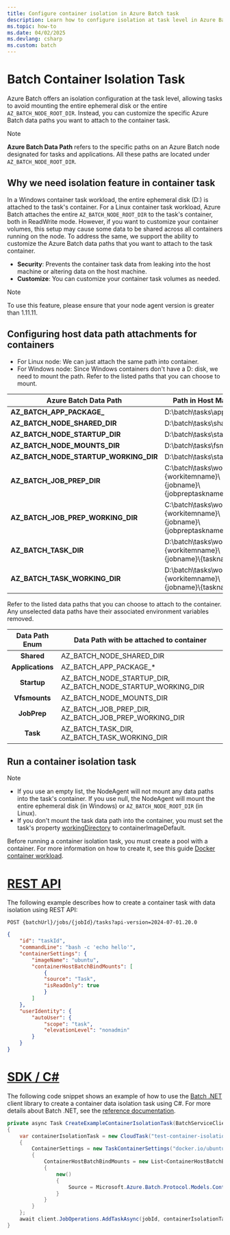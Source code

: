 ```yaml
---
title: Configure container isolation in Azure Batch task
description: Learn how to configure isolation at task level in Azure Batch.
ms.topic: how-to
ms.date: 04/02/2025
ms.devlang: csharp
ms.custom: batch
---
```


# Batch Container Isolation Task

Azure Batch offers an isolation configuration at the task level, allowing tasks to avoid mounting the entire ephemeral disk or the entire `AZ_BATCH_NODE_ROOT_DIR`. Instead, you can customize the specific Azure Batch data paths you want to attach to the container task.

> [!Note]
> **Azure Batch Data Path** refers to the specific paths on an Azure Batch node designated for tasks and applications. All these paths are located under `AZ_BATCH_NODE_ROOT_DIR`.

## Why we need isolation feature in container task

In a Windows container task workload, the entire ephemeral disk (D:) is attached to the task's container. For a Linux container task workload, Azure Batch attaches the entire `AZ_BATCH_NODE_ROOT_DIR` to the task's container, both in ReadWrite mode. However, if you want to customize your container volumes, this setup may cause some data to be shared across all containers running on the node. To address the same, we support the ability to customize the Azure Batch data paths that you want to attach to the task container.

- **Security**: Prevents the container task data from leaking into the host machine or altering data on the host machine.
- **Customize**: You can customize your container task volumes as needed.

> [!Note]
> To use this feature, please ensure that your node agent version is greater than 1.11.11.

## Configuring host data path attachments for containers

* For Linux node: We can just attach the same path into container.
* For Windows node: Since Windows containers don't have a D: disk, we need to mount the path. Refer to the listed paths that you can choose to mount.

| Azure Batch Data Path | Path in Host Machine | Path in Container  |
|-----------------------------------|--------------------------------------------------------------------------|--------------|
|**AZ_BATCH_APP_PACKAGE_**| D:\\batch\\tasks\\applications  | C:\\batch\\tasks\\applications | 
|**AZ_BATCH_NODE_SHARED_DIR**| D:\\batch\\tasks\\shared  | C:\\batch\\tasks\\shared |
|**AZ_BATCH_NODE_STARTUP_DIR**| D:\\batch\\tasks\\startup  | C:\\batch\\tasks\\startup |
|**AZ_BATCH_NODE_MOUNTS_DIR**|D:\\batch\\tasks\\fsmounts|C:\\batch\\tasks\\fsmounts|
|**AZ_BATCH_NODE_STARTUP_WORKING_DIR**| D:\\batch\\tasks\\startup\\wd  | C:\\batch\\tasks\\startup\\wd |
|**AZ_BATCH_JOB_PREP_DIR** | C:\\batch\\tasks\\workitems\\{workitemname}\\{jobname}\\{jobpreptaskname} | D:\\batch\tasks\workitems\\{workitemname}\\{jobname}\\{jobpreptaskname} |
|**AZ_BATCH_JOB_PREP_WORKING_DIR** | C:\\batch\\tasks\\workitems\\{workitemname}\\{jobname}\\{jobpreptaskname}\\wd  | D:\\batch\tasks\workitems\\{workitemname}\\{jobname}\\{jobpreptaskname}\\wd |
|**AZ_BATCH_TASK_DIR**| D:\\batch\\tasks\\workitems\\{workitemname}\\{jobname}\\{taskname} | C:\batch\tasks\workitems\\{workitemname}\\{jobname}\\{taskname} |
|**AZ_BATCH_TASK_WORKING_DIR** | D:\\batch\\tasks\\workitems\\{workitemname}\\{jobname}\\{taskname}\\wd | C:\\batch\\tasks\\workitems\\{workitemname}\\{jobname}\\{taskname}\\wd |


Refer to the listed data paths that you can choose to attach to the container. Any unselected data paths have their associated environment variables removed.

|Data Path Enum|Data Path with be attached to container|
|:--------:|------------|
|**Shared**| AZ_BATCH_NODE_SHARED_DIR |
|**Applications**| AZ_BATCH_APP_PACKAGE_* |
|**Startup**| AZ_BATCH_NODE_STARTUP_DIR, AZ_BATCH_NODE_STARTUP_WORKING_DIR |
|**Vfsmounts**|AZ_BATCH_NODE_MOUNTS_DIR|
|**JobPrep**| AZ_BATCH_JOB_PREP_DIR, AZ_BATCH_JOB_PREP_WORKING_DIR |
|**Task**| AZ_BATCH_TASK_DIR, AZ_BATCH_TASK_WORKING_DIR |

## Run a container isolation task

> [!Note]
> * If you use an empty list, the NodeAgent will not mount any data paths into the task's container. If you use null, the NodeAgent will mount the entire ephemeral disk (in Windows) or `AZ_BATCH_NODE_ROOT_DIR` (in Linux).
> * If you don't mount the task data path into the container, you must set the task's property [workingDirectory](/rest/api/batchservice/task/add?tabs=HTTP#containerworkingdirectory) to containerImageDefault.

Before running a container isolation task, you must create a pool with a container. For more information on how to create it, see this guide [Docker container workload](batch-docker-container-workloads.md).

# [REST API](#tab/restapi)

The following example describes how to create a container task with data isolation using REST API:
```http
POST {batchUrl}/jobs/{jobId}/tasks?api-version=2024-07-01.20.0
```

```json
{
    "id": "taskId",
    "commandLine": "bash -c 'echo hello'",
    "containerSettings": {
        "imageName": "ubuntu",
        "containerHostBatchBindMounts": [
            {
            "source": "Task",
            "isReadOnly": true
            }
        ]
    },
    "userIdentity": {
        "autoUser": {
            "scope": "task",
            "elevationLevel": "nonadmin"
        }
    }
}
```

# [SDK / C#](#tab/csharp)

The following code snippet shows an example of how to use the [Batch .NET](https://www.nuget.org/packages/Microsoft.Azure.Batch/) client library to create a container data isolation task using C#. For more details about Batch .NET, see the [reference documentation](/dotnet/api/microsoft.azure.batch).

```csharp
private async Task CreateExampleContainerIsolationTask(BatchServiceClient client, string jobId)
{
    var containerIsolationTask = new CloudTask("test-container-isolation", "printenv")
    {
        ContainerSettings = new TaskContainerSettings("docker.io/ubuntu:22.04")
        {
            ContainerHostBatchBindMounts = new List<ContainerHostBatchBindMountEntry>()
            {
                new()
                {
                    Source = Microsoft.Azure.Batch.Protocol.Models.ContainerHostDataPath.Task,
                }
            }
        }
    };
    await client.JobOperations.AddTaskAsync(jobId, containerIsolationTask);
}
```
